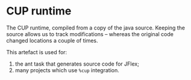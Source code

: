 # CUP runtime

The CUP runtime, compiled from a copy of the java source.
Keeping the source allows us to track modifications – whereas the original code
changed locations a couple of times.

This artefact is used for:

1. the ant task that generates source code for JFlex;
2. many projects which use `%cup` integration.
